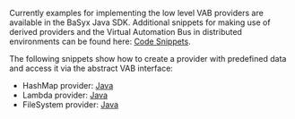Currently examples for implementing the low level VAB providers are available in the BaSyx Java SDK. Additional snippets for making use of derived providers and the Virtual Automation Bus in distributed environments can be found here: [Code Snippets](../application_scenarios.md).

The following snippets show how to create a provider with predefined data and access it via the abstract VAB interface:

* HashMap provider: [Java](https://git.eclipse.org/r/plugins/gitiles/basyx/basyx/+/master/examples/basys.examples/src/test/java/org/eclipse/basyx/examples/snippets/vab/provider/VABMapProviderClass.java)
* Lambda provider: [Java](https://git.eclipse.org/r/plugins/gitiles/basyx/basyx/+/master/examples/basys.examples/src/test/java/org/eclipse/basyx/examples/snippets/vab/provider/VABLambdaProviderClass.java)
* FileSystem provider: [Java](https://git.eclipse.org/r/plugins/gitiles/basyx/basyx/+/master/examples/basys.examples/src/test/java/org/eclipse/basyx/examples/snippets/vab/provider/FileSystemProviderClass.java)